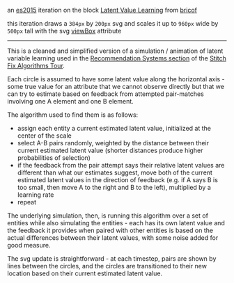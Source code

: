 an [es2015](https://babeljs.io/learn-es2015/) iteration on the block [Latent Value Learning](https://bl.ocks.org/bricof/289866256121e20949abfc3a39d5805d) from [bricof](https://bl.ocks.org/bricof)

this iteration draws a `384px` by `200px` svg and scales it up to `960px` wide by `500px` tall with the svg [viewBox](https://developer.mozilla.org/en-US/docs/Web/SVG/Attribute/viewBox) attribute

---

This is a cleaned and simplified version of a simulation / animation of latent variable learning used in the [Recommendation Systems section](http://algorithms-tour.stitchfix.com/#recommendation-systems) of the [Stitch Fix Algorithms Tour](http://algorithms-tour.stitchfix.com/).

Each circle is assumed to have some latent value along the horizontal axis - some true value for an attribute that we cannot observe directly but that we can try to estimate based on feedback from attempted pair-matches involving one A element and one B element.

The algorithm used to find them is as follows:

* assign each entity a current estimated latent value, initialized at the center of the scale
* select A-B pairs randomly, weighted by the distance between their current estimated latent value (shorter distances produce higher probabilities of selection)
* if the feedback from the pair attempt says their relative latent values are different than what our estimates suggest, move both of the current estimated latent values in the direction of feedback (e.g. if A says B is too small, then move A to the right and B to the left), multiplied by a learning rate
* repeat

The underlying simulation, then, is running this algorithm over a set of entities while also simulating the entities - each has its own latent value and the feedback it provides when paired with other entities is based on the actual differences between their latent values, with some noise added for good measure.

The svg update is straightforward - at each timestep, pairs are shown by lines between the circles, and the circles are transitioned to their new location based on their current estimated latent value.